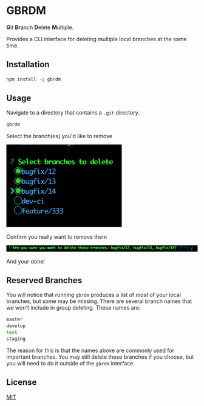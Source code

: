 # GBRDM

**G**it **Br**anch **D**elete **M**ultiple.

Provides a CLI interface for deleting multiple local branches at the same time.

## Installation

```bash
npm install -g gbrdm
```

## Usage

Navigate to a directory that contains a `.git` directory.

```bash
gbrdm
```

Select the branch(es) you'd like to remove

![gbrdm-checkbox-interface](assets/gbrdm-checkbox-interface.png)


Confirm you really want to remove them


![confirm-you-want-to-delete-branches](assets/confirm-you-want-to-delete-branches.png)

And your done!

## Reserved Branches

You will notice that running `gbrdm` produces a list of _most_ of your local branches, but some may be missing.  There are several branch names that we won't include in group deleting.  These names are:

```bash
master
develop
test
staging
```

The reason for this is that the names above are commonly used for important branches.  You may still delete these branches if you choose, but you will need to do it outside of the `gbrdm` interface.

## License

[MIT](LICENSE)
